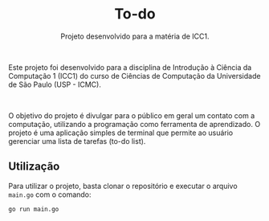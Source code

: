 <h1 align="center">To-do</h1>
<p align="center">Projeto desenvolvido para a matéria de ICC1.</p>

<br>

Este projeto foi desenvolvido para a disciplina de Introdução à Ciência da Computação 1 (ICC1) do curso de Ciências de Computação da Universidade de São Paulo (USP - ICMC).

<br>

O objetivo do projeto é divulgar para o público em geral um contato com a computação, utilizando a programação como ferramenta de aprendizado. O projeto é uma aplicação simples de terminal que permite ao usuário gerenciar uma lista de tarefas (to-do list).

## Utilização

Para utilizar o projeto, basta clonar o repositório e executar o arquivo `main.go` com o comando:

```bash
go run main.go
```
